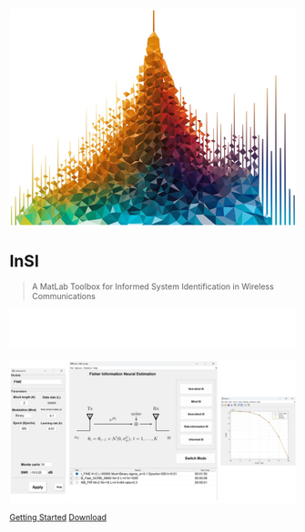 <img class="logo" src="./assets/img/logo.png">

# **InSI**

> A MatLab Toolbox for Informed System Identification in Wireless Communications

![](./assets/img/En_cover_text.svg)


<img class="dashboard" src="./assets/img/Intro.png">

[Getting Started](README.md)
[Download](https://github.com/avitech-vnu/InSI/archive/refs/heads/master.zip)
